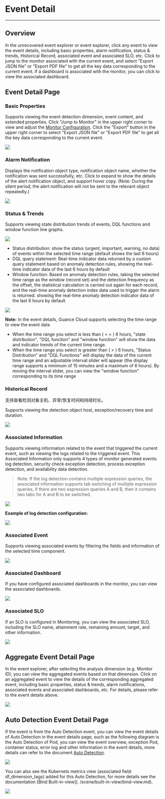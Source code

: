 # Event Detail
---

## Overview

In the unrecovered event explorer or event explorer, click any event to view the event details, including basic properties, alarm notification, status & trends, Historical Record, associated event and associated SLO, etc. Click to jump to the monitor associated with the current event, and select "Export JSON file" or "Export PDF file" to get all the key data corresponding to the current event. If a dashboard is associated with the monitor, you can click to view the associated dashboard.

## Event Detail Page

### Basic Properties

Supports viewing the event detection dimension, event content, and extended properties. Click "Jump to Monitor" in the upper right corner to view and adjust the [Monitor Configuration](..monitoring/monitor/index.md). Click the "Export" button in the upper right corner to select "Export JSON file" or "Export PDF file" to get all the key data corresponding to the current event.

![](img/5.event_8.png)

### Alarm Notification
Displays the notification object type, notification object name, whether the notification was sent successfully, etc. Click to expand to show the details of the alert notification object, and support hover copy. (Note: During the silent period, the alert notification will not be sent to the relevant object repeatedly.)

![](img/5.event_10.png)

### Status & Trends
Supports viewing state distribution trends of events, DQL functions and window function line graphs.

![](img/5.event_9.png)

- Status distribution: show the status (urgent, important, warning, no data) of events within the selected time range (default shows the last 6 hours)
- DQL query statement: Real-time indicator data returned by a custom query statement based on anomaly detection rules, showing the real-time indicator data of the last 6 hours by default
- Window function: Based on anomaly detection rules, taking the selected time range as the window (record set) and the detection frequency as the offset, the statistical calculation is carried out again for each record, and the real-time anomaly detection index data used to trigger the alarm is returned. showing the real-time anomaly detection indicator data of the last 6 hours by default

![](img/image.png)

**Note:** In the event details, Guance Cloud supports selecting the time range to view the event data

   - When the time range you select is less than ( < = ) 6 hours, "state distribution", "DQL function" and "window function" will show the data and indicator trends of the current time range.
   - When the time range you select is greater than ( > ) 6 hours, "Status Distribution" and "DQL Functions" will display the data of the current time range and an adjustable interval slider will appear (the display range supports a minimum of 15 minutes and a maximum of 6 hours). By moving the interval slider, you can view the "window function" corresponding to its time range

### Historical Record

支持查看检测对象主机、异常/恢复时间和持续时长。

Supports viewing the detection object host, exception/recovery time and duration.

![](img/5.event_11.png)

### Associated Information
Supports viewing information related to the event that triggered the current event, such as viewing the logs related to the triggered event. This Associated Information only supports 4 types of monitor generated events: log detection, security check exception detection, process exception detection, and availability data detection.

> Note: If the log detection contains multiple expression queries, the associated information supports tab switching of multiple expression queries, if there are two expression queries A and B, then it contains two tabs for A and B to be switched.

![](img/3.event_13.png)

**Example of log detection configuration:**

![](img/3.event_13.1.png)

### Associated Event
Supports viewing associated events by filtering the fields and information of the selected time component.

![](img/5.event_12.png)

### Associated Dashboard

If you have configured associated dashboards in the monitor, you can view the associated dashboards.

![](img/5.event_13.png)



### Associated SLO
If an SLO is configured in Monitoring, you can view the associated SLO, including the SLO name, attainment rate, remaining amount, target, and other information.

![](img/5.event_14.png)

## Aggregate Event Detail Page

In the event explorer, after selecting the analysis dimension (e.g. Monitor ID), you can view the aggregated events based on that dimension. Click on an aggregated event to view the details of the corresponding aggregated event, including basic properties, status & trends, alarm notifications, associated events and associated dashboards, etc. For details, please refer to the event details above.

![](img/5.event_15.png)

## Auto Detection Event Detail Page

If the event is from the Auto Detection event, you can view the event details of Auto Detection in the event details page, such as the following diagram is the Auto Detection of Pod, you can view the event overview, exception Pod, container status, error log and other information in the event details, more details can refer to the document [Auto Detection](../monitoring/bot-obs/index.md).

![](img/5.event_16.png)

You can also see the Kubernets metrics view (associated field: df_dimension_tags) added for this Auto Detection, for more details see the documentation [Bind Built-in-view](. /scene/built-in-view/bind-view.md).

![](img/5.event_17.png)